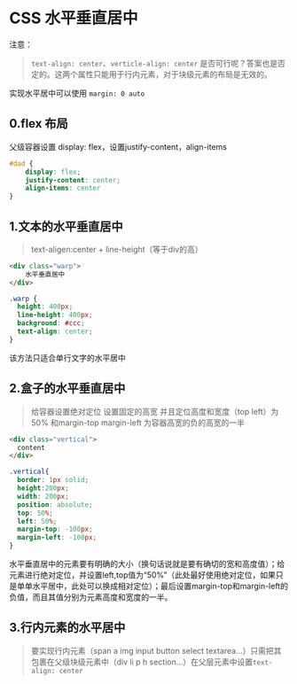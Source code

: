 # CSS 水平垂直居中

注意：

> `text-align: center`、`verticle-align: center` 是否可行呢？答案也是否定的。这两个属性只能用于行内元素，对于块级元素的布局是无效的。

实现水平居中可以使用 `margin: 0 auto`

## 0.flex 布局

父级容器设置 display: flex，设置justify-content，align-items

```css
#dad {
    display: flex;
    justify-content: center;
    align-items: center
}
```

## 1.文本的水平垂直居中

>text-aligen:center + line-height（等于div的高）

```HTML
<div class="warp">
	水平垂直居中
</div>
```

```CSS
.warp {
  height: 400px;
  line-height: 400px;
  background: #ccc;
  text-align: center;
}
```

该方法只适合单行文字的水平居中

## 2.盒子的水平垂直居中

>给容器设置绝对定位 设置固定的高宽 并且定位高度和宽度（top left）为50% 和margin-top margin-left 为容器高宽的负的高宽的一半

```HTML
<div class="vertical">
  content
</div>
```

```CSS
.vertical{
  border: 1px solid;
  height:200px;
  width: 200px;
  position: absolute;
  top: 50%;
  left: 50%;
  margin-top: -100px;
  margin-left: -100px;
}
```

水平垂直居中的元素要有明确的大小（换句话说就是要有确切的宽和高度值）；给元素进行绝对定位，并设置left,top值为“50%”（此处最好使用绝对定位，如果只是单单水平居中，此处可以换成相对定位）；最后设置margin-top和margin-left的负值，而且其值分别为元素高度和宽度的一半。

## 3.行内元素的水平居中

>要实现行内元素（span a img input button select textarea...）只需把其包裹在父级块级元素中（div li p h section...）在父层元素中设置`text-align: center`
